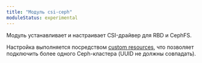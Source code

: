 ```yaml
---
title: "Модуль csi-ceph"
moduleStatus: experimental
---
```


Модуль устанавливает и настраивает CSI-драйвер для RBD и CephFS.

Настройка выполняется посредством [custom resources](cr.html), что позволяет подключить более одного Ceph-кластера (UUID не должны совпадать).
